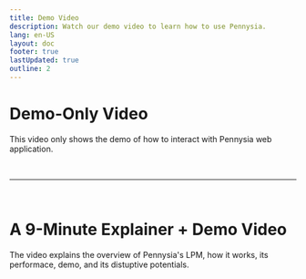 ```yaml
---
title: Demo Video
description: Watch our demo video to learn how to use Pennysia.
lang: en-US
layout: doc
footer: true
lastUpdated: true
outline: 2
---
```


# Demo-Only Video
This video only shows the demo of how to interact with Pennysia web application.
<YouTubeEmbed video-id="IKanvcRU8FM" />


<br/>

---

<br/>


# A 9-Minute Explainer + Demo Video
The video explains the overview of Pennysia's LPM, how it works, its performace, demo, and its distuptive potentials.
<YouTubeEmbed video-id="C8pBIXqcm2Q" />
